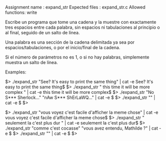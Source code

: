 Assignment name : expand_str
Expected files : expand_str.c
Allowed functions: write

Escribe un programa que tome una cadena y la muestre con exactamente tres espacios
entre cada palabra, sin espacios ni tabulaciones al principio o al final,
seguido de un salto de línea.

Una palabra es una sección de la cadena delimitada ya sea por espacios/tabulaciones, o por el
inicio/final de la cadena.

Si el número de parámetros no es 1, o si no hay palabras, simplemente muestra
un salto de línea.

Examples:

$> ./expand_str "See? It's easy to print the same thing" | cat -e
See?   It's   easy   to   print   the   same   thing$
$> ./expand_str " this        time it      will     be    more complex  " | cat -e
this   time   it   will   be   more   complex$
$> ./expand_str "No S*** Sherlock..." "nAw S*** ShErLaWQ..." | cat -e
$
$> ./expand_str "" | cat -e
$
$>

$> ./expand_str "vous   voyez   c'est   facile   d'afficher   la   meme   chose" | cat -e
vous   voyez   c'est   facile   d'afficher   la   meme   chose$
$> ./expand_str " seulement          la c'est      plus dur " | cat -e
seulement   la   c'est   plus   dur$
$> ./expand_str "comme c'est cocasse" "vous avez entendu, Mathilde ?" | cat -e
$
$> ./expand_str "" | cat -e
$
$>